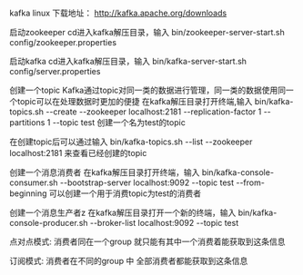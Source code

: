 # 
kafka linux 下载地址：
http://kafka.apache.org/downloads

启动zookeeper
cd进入kafka解压目录，输入
bin/zookeeper-server-start.sh config/zookeeper.properties

启动kafka
cd进入kafka解压目录，输入
bin/kafka-server-start.sh config/server.properties

创建一个topic 
Kafka通过topic对同一类的数据进行管理，同一类的数据使用同一个topic可以在处理数据时更加的便捷
在kafka解压目录打开终端,输入
bin/kafka-topics.sh --create --zookeeper localhost:2181 --replication-factor 1 --partitions 1 --topic test
创建一个名为test的topic

在创建topic后可以通过输入
bin/kafka-topics.sh --list --zookeeper localhost:2181
来查看已经创建的topic

创建一个消息消费者
在kafka解压目录打开终端，输入
bin/kafka-console-consumer.sh --bootstrap-server localhost:9092 --topic test --from-beginning
可以创建一个用于消费topic为test的消费者


创建一个消息生产者z
在kafka解压目录打开一个新的终端，输入
bin/kafka-console-producer.sh --broker-list localhost:9092 --topic test

点对点模式:
消费者同在一个group 就只能有其中一个消费着能获取到这条信息

订阅模式:
消费者在不同的group 中 全部消费者都能获取到这条信息
